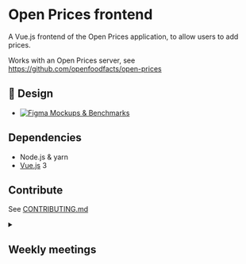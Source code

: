 # Open Prices frontend

A Vue.js frontend of the Open Prices application, to allow users to add prices.

Works with an Open Prices server, see https://github.com/openfoodfacts/open-prices

## 🎨 Design

- [![Figma](https://img.shields.io/badge/figma-%23F24E1E.svg?logo=figma&logoColor=white) Mockups & Benchmarks](https://www.figma.com/files/team/743085508862409251/project/253685945/Open-Prices?fuid=969925716131479490)

## Dependencies

- Node.js & yarn
- [Vue.js](https://vuejs.org) 3

## Contribute

See [CONTRIBUTING.md](https://github.com/openfoodfacts/open-prices-frontend/blob/main/CONTRIBUTING.md)

<details><summary><h2>Weekly meetings</h2></summary>
* see https://github.com/openfoodfacts/open-prices#weekly-meetings
</details>
